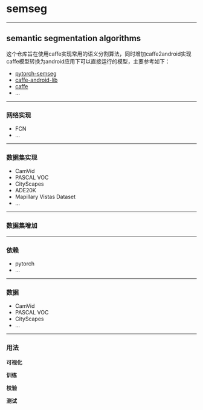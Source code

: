 # semseg

---
## semantic segmentation algorithms

这个仓库旨在使用caffe实现常用的语义分割算法，同时增加caffe2android实现caffe模型转换为android应用下可以直接运行的模型，主要参考如下：
- [pytorch-semseg](https://github.com/meetshah1995/pytorch-semseg)
- [caffe-android-lib](https://github.com/sh1r0/caffe-android-lib)
- [caffe](https://github.com/BVLC/caffe)
- ...

---
### 网络实现

- FCN
- ...

---
### 数据集实现

- CamVid
- PASCAL VOC
- CityScapes
- ADE20K
- Mapillary Vistas Dataset
- ...

---
### 数据集增加

---
### 依赖

- pytorch
- ...

---
### 数据

- CamVid
- PASCAL VOC
- CityScapes
- ...

---
### 用法

**可视化**


**训练**


**校验**


**测试**


